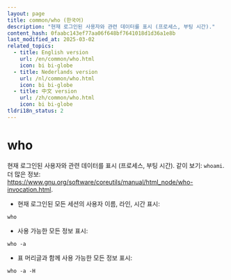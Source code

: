 ```yaml
---
layout: page
title: common/who (한국어)
description: "현재 로그인된 사용자와 관련 데이터를 표시 (프로세스, 부팅 시간)."
content_hash: 0faabc143ef77aa06f648bf7641018d1d36a1e8b
last_modified_at: 2025-03-02
related_topics:
  - title: English version
    url: /en/common/who.html
    icon: bi bi-globe
  - title: Nederlands version
    url: /nl/common/who.html
    icon: bi bi-globe
  - title: 中文 version
    url: /zh/common/who.html
    icon: bi bi-globe
tldri18n_status: 2
---
```

# who

현재 로그인된 사용자와 관련 데이터를 표시 (프로세스, 부팅 시간).
같이 보기: `whoami`.
더 많은 정보: <https://www.gnu.org/software/coreutils/manual/html_node/who-invocation.html>.

- 현재 로그인된 모든 세션의 사용자 이름, 라인, 시간 표시:

`who`

- 사용 가능한 모든 정보 표시:

`who -a`

- 표 머리글과 함께 사용 가능한 모든 정보 표시:

`who -a -H`
